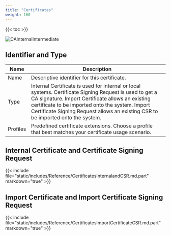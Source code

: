 ```yaml
---
title: "Certificates"
weight: 160
---
```


{{< toc >}}

![CAInternalIntermediate](/images/CORE/13.0/CAInternalIntermediate.png "CA Internal and Intermediate")

## Identifier and Type

| Name | Description |
|------|-------------|
| Name | Descriptive identifier for this certificate. |
| Type | Internal Certificate is used for internal or local systems. Certificate Signing Request is used to get a CA signature. Import Certificate allows an existing certificate to be imported onto the system. Import Certificate Signing Request allows an existing CSR to be imported onto the system.  |
| Profiles | Predefined certificate extensions. Choose a profile that best matches your certificate usage scenario. |

## Internal Certificate and Certificate Signing Request

{{< include file="static/includes/Reference/CertificatesInternalandCSR.md.part" markdown="true" >}}

## Import Certificate and Import Certificate Signing Request

{{< include file="static/includes/Reference/CertificatesImportCertificateCSR.md.part" markdown="true" >}}